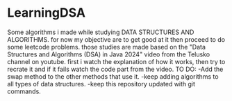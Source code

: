 # LearningDSA
Some algorithms i made while studying DATA STRUCTURES AND ALGORITHMS.
for now my objective are to get good at it then proceed to do some leetcode problems.
those studies are made based on the "Data Structures and Algorithms (DSA) in Java 2024" video from the Telusko channel on youtube.
first i watch the explanation of how it works, then try to recrate it and if it fails watch the code part from the video.
TO DO: 
-Add the swap method to the other methods that use it.
-keep adding algorithms to all types of data structures.
-keep this repository updated with git commands.
